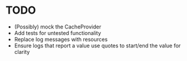 # TODO

-   (Possibly) mock the CacheProvider
-   Add tests for untested functionality
-   Replace log messages with resources
-   Ensure logs that report a value use quotes to start/end the value for clarity
